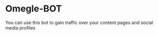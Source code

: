 # Omegle-BOT
You can use this bot to gain traffic over your content pages and social media profiles
